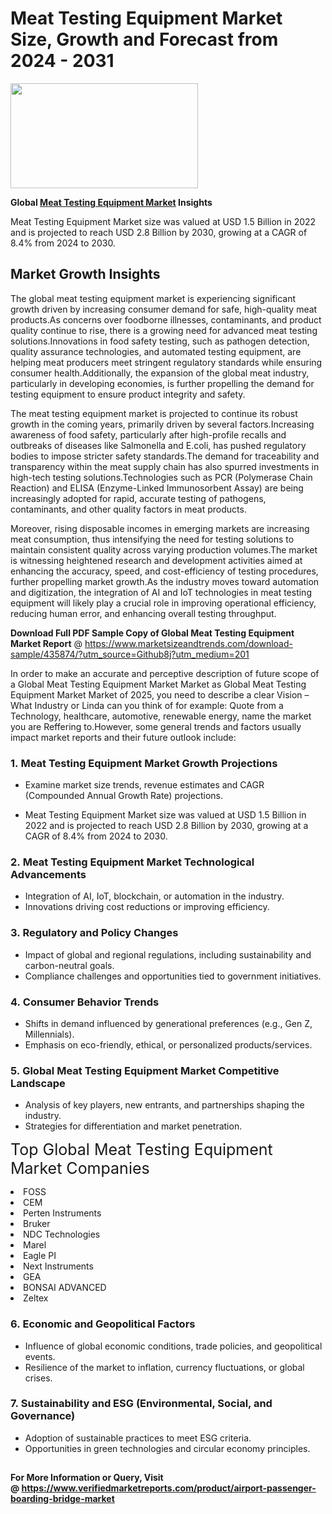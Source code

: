 <H1>Meat Testing Equipment Market Size, Growth and Forecast from 2024 - 2031</H1><img class="aligncenter size-medium wp-image-584254" src="https://thirdeyenews.in/wp-content/uploads/2024/09/Global-Market-Research-300x168.jpeg" alt="" width="300" height="168" /><p><strong>Global&nbsp;<a href="https://www.marketsizeandtrends.com/download-sample/435874/?utm_source=Github8j?utm_medium=201">Meat Testing Equipment Market</a> Insights</strong></p><p>Meat Testing Equipment Market size was valued at USD 1.5 Billion in 2022 and is projected to reach USD 2.8 Billion by 2030, growing at a CAGR of 8.4% from 2024 to 2030.</p><p><h2>Market Growth Insights</h2> <p>The global meat testing equipment market is experiencing significant growth driven by increasing consumer demand for safe, high-quality meat products.As concerns over foodborne illnesses, contaminants, and product quality continue to rise, there is a growing need for advanced meat testing solutions.Innovations in food safety testing, such as pathogen detection, quality assurance technologies, and automated testing equipment, are helping meat producers meet stringent regulatory standards while ensuring consumer health.Additionally, the expansion of the global meat industry, particularly in developing economies, is further propelling the demand for testing equipment to ensure product integrity and safety.</p> <p>The meat testing equipment market is projected to continue its robust growth in the coming years, primarily driven by several factors.Increasing awareness of food safety, particularly after high-profile recalls and outbreaks of diseases like Salmonella and E.coli, has pushed regulatory bodies to impose stricter safety standards.The demand for traceability and transparency within the meat supply chain has also spurred investments in high-tech testing solutions.Technologies such as PCR (Polymerase Chain Reaction) and ELISA (Enzyme-Linked Immunosorbent Assay) are being increasingly adopted for rapid, accurate testing of pathogens, contaminants, and other quality factors in meat products.</p> <p>Moreover, rising disposable incomes in emerging markets are increasing meat consumption, thus intensifying the need for testing solutions to maintain consistent quality across varying production volumes.The market is witnessing heightened research and development activities aimed at enhancing the accuracy, speed, and cost-efficiency of testing procedures, further propelling market growth.As the industry moves toward automation and digitization, the integration of AI and IoT technologies in meat testing equipment will likely play a crucial role in improving operational efficiency, reducing human error, and enhancing overall testing throughput.</p> <p><span class=""><strong>Download Full PDF Sample Copy of Global Meat Testing Equipment Market Report</strong> @ <a href="https://www.marketsizeandtrends.com/download-sample/435874/?utm_source=Github8j?utm_medium=201" target="_blank">https://www.marketsizeandtrends.com/download-sample/435874/?utm_source=Github8j?utm_medium=201</a></span></p><p>In order to make an accurate and perceptive description of future scope of a Global&nbsp;Meat Testing Equipment Market Market as Global&nbsp;Meat Testing Equipment Market Market of 2025, you need to describe a clear Vision &ndash; What Industry or Linda can you think of for example: Quote from a Technology, healthcare, automotive, renewable energy, name the market you are Reffering to.However, some general trends and factors usually impact market reports and their future outlook include:</p><h3>1.&nbsp;<strong>Meat Testing Equipment Market Growth Projections</strong></h3><ul><li>Examine market size trends, revenue estimates and CAGR (Compounded Annual Growth Rate) projections.</li><li><p>Meat Testing Equipment Market size was valued at USD 1.5 Billion in 2022 and is projected to reach USD 2.8 Billion by 2030, growing at a CAGR of 8.4% from 2024 to 2030.</p></li></ul><h3>2.&nbsp;<strong>Meat Testing Equipment Market Technological Advancements</strong></h3><ul><li>Integration of AI, IoT, blockchain, or automation in the industry.</li><li>Innovations driving cost reductions or improving efficiency.</li></ul><h3>3.&nbsp;<strong>Regulatory and Policy Changes</strong></h3><ul><li>Impact of global and regional regulations, including sustainability and carbon-neutral goals.</li><li>Compliance challenges and opportunities tied to government initiatives.</li></ul><h3>4.&nbsp;<strong>Consumer Behavior Trends</strong></h3><ul><li>Shifts in demand influenced by generational preferences (e.g., Gen Z, Millennials).</li><li>Emphasis on eco-friendly, ethical, or personalized products/services.</li></ul><h3>5.&nbsp;<strong>Global Meat Testing Equipment Market Competitive Landscape</strong></h3><ul><li>Analysis of key players, new entrants, and partnerships shaping the industry.</li><li>Strategies for differentiation and market penetration.</li></ul><p data-pm-slice="1 1 []"><span style="color: inherit; font-family: inherit; font-size: 25px;">Top Global Meat Testing Equipment Market Companies</span></p><div class="" data-test-id=""><p><li>FOSS</li><li> CEM</li><li> Perten Instruments</li><li> Bruker</li><li> NDC Technologies</li><li> Marel</li><li> Eagle PI</li><li> Next Instruments</li><li> GEA</li><li> BONSAI ADVANCED</li><li> Zeltex</li></p></div><h3>6.&nbsp;<strong>Economic and Geopolitical Factors</strong></h3><ul><li>Influence of global economic conditions, trade policies, and geopolitical events.</li><li>Resilience of the market to inflation, currency fluctuations, or global crises.</li></ul><h3>7.&nbsp;<strong>Sustainability and ESG (Environmental, Social, and Governance)</strong></h3><ul><li>Adoption of sustainable practices to meet ESG criteria.</li><li>Opportunities in green technologies and circular economy principles.</li></ul><h2><strong style="font-size: 14px;">For More Information or Query, Visit @&nbsp;</strong><a style="background-color: #ffffff; font-size: 14px;" href="https://www.marketsizeandtrends.com/report/meat-testing-equipment-market/" target="_blank">https://www.verifiedmarketreports.com/product/airport-passenger-boarding-bridge-market</a></h2>